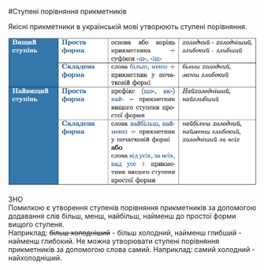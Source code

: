 #Ступенi порiвняння прикметникiв

Якiснi прикметники в українськiй мовi утворюють ступенi порiвняння.

<div class="center">
<img src="../pics/6/3.png" width="600px" class="center"/>
</div>
<br>

<div class="add-zno">
<span class="add">ЗНО</span>
<div class="add-text">
Помилкою є утворення ступенiв порiвняння прикметникiв за допомогою додавання слiв бiльш, менш, найбiльш, найменш до простої форми вищого ступеня.<br>
Наприклад: <s>бiльш холоднiший</s> - бiльш холодний,
найменш глибший - найменш глибокий.
Не можна утворювати ступенi порiвняння прикметникiв за допомогою
слова самий. Наприклад: самий холодний - найхолоднiший.
</div>